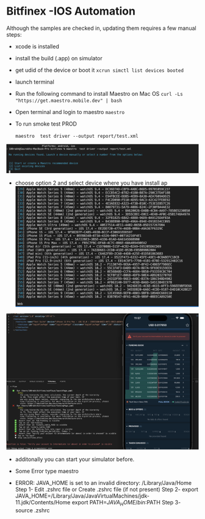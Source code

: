 # Bitfinex -IOS Automation 
Although the samples are checked in, updating them requires a few manual steps:

* xcode is installed 

* install the build (.app) on simulator 

* get udid of the device or boot it 
`xcrun simctl list devices booted`

* launch terminal 

* Run the following command to install Maestro on Mac OS 
    `curl -Ls "https://get.maestro.mobile.dev" | bash`

*  Open terminal and login to maestro 
    `maestro`

* To run smoke test PROD 

  ` maestro  test driver --output report/test.xml `

![alt text](image/image.png)
- choose option 2 and select device where you have install ap 
![alt text](image/image-1.png)


![alt text](image/image-2.png)

- additonally you can start your simulator before.


* Some Error 
 type maestro  
- ERROR: JAVA_HOME is set to an invalid directory: /Library/Java/Home
Step 1- Edit .zshrc file or Create .zshrc file (if not present)
Step 2- export JAVA_HOME=/Library/Java/JavaVirtualMachines/jdk-11.jdk/Contents/Home
  export PATH=$JAVA_HOME/bin:$PATH
Step 3- source .zshrc 



